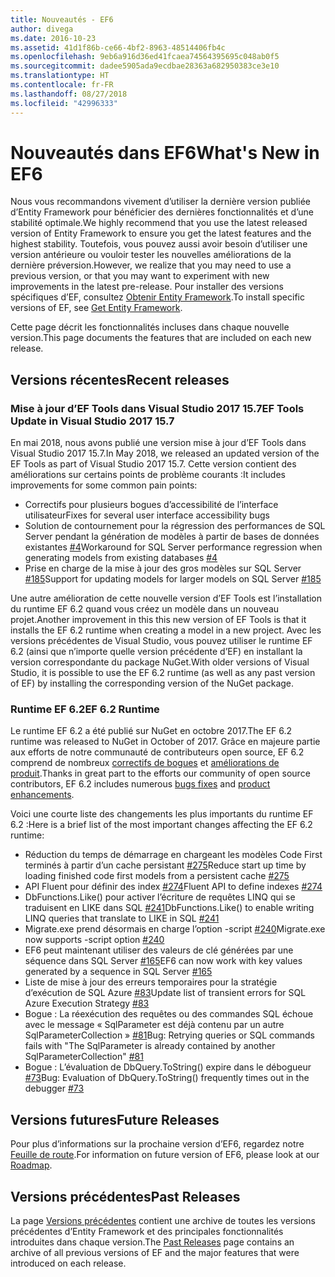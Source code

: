 ```yaml
---
title: Nouveautés - EF6
author: divega
ms.date: 2016-10-23
ms.assetid: 41d1f86b-ce66-4bf2-8963-48514406fb4c
ms.openlocfilehash: 9eb6a916d36ed41fcaea74564395695c048ab0f5
ms.sourcegitcommit: dadee5905ada9ecdbae28363a682950383ce3e10
ms.translationtype: HT
ms.contentlocale: fr-FR
ms.lasthandoff: 08/27/2018
ms.locfileid: "42996333"
---
```

# <a name="whats-new-in-ef6"></a><span data-ttu-id="00801-102">Nouveautés dans EF6</span><span class="sxs-lookup"><span data-stu-id="00801-102">What's New in EF6</span></span>

<span data-ttu-id="00801-103">Nous vous recommandons vivement d’utiliser la dernière version publiée d’Entity Framework pour bénéficier des dernières fonctionnalités et d’une stabilité optimale.</span><span class="sxs-lookup"><span data-stu-id="00801-103">We highly recommend that you use the latest released version of Entity Framework to ensure you get the latest features and the highest stability.</span></span>
<span data-ttu-id="00801-104">Toutefois, vous pouvez aussi avoir besoin d’utiliser une version antérieure ou vouloir tester les nouvelles améliorations de la dernière préversion.</span><span class="sxs-lookup"><span data-stu-id="00801-104">However, we realize that you may need to use a previous version, or that you may want to experiment with new improvements in the latest pre-release.</span></span>
<span data-ttu-id="00801-105">Pour installer des versions spécifiques d’EF, consultez [Obtenir Entity Framework](~/ef6/fundamentals/install.md).</span><span class="sxs-lookup"><span data-stu-id="00801-105">To install specific versions of EF, see [Get Entity Framework](~/ef6/fundamentals/install.md).</span></span>

<span data-ttu-id="00801-106">Cette page décrit les fonctionnalités incluses dans chaque nouvelle version.</span><span class="sxs-lookup"><span data-stu-id="00801-106">This page documents the features that are included on each new release.</span></span>

## <a name="recent-releases"></a><span data-ttu-id="00801-107">Versions récentes</span><span class="sxs-lookup"><span data-stu-id="00801-107">Recent releases</span></span>

### <a name="ef-tools-update-in-visual-studio-2017-157"></a><span data-ttu-id="00801-108">Mise à jour d’EF Tools dans Visual Studio 2017 15.7</span><span class="sxs-lookup"><span data-stu-id="00801-108">EF Tools Update in Visual Studio 2017 15.7</span></span>

<span data-ttu-id="00801-109">En mai 2018, nous avons publié une version mise à jour d’EF Tools dans Visual Studio 2017 15.7.</span><span class="sxs-lookup"><span data-stu-id="00801-109">In May 2018, we released an updated version of the EF Tools as part of Visual Studio 2017 15.7.</span></span>
<span data-ttu-id="00801-110">Cette version contient des améliorations sur certains points de problème courants :</span><span class="sxs-lookup"><span data-stu-id="00801-110">It includes improvements for some common pain points:</span></span>

- <span data-ttu-id="00801-111">Correctifs pour plusieurs bogues d’accessibilité de l’interface utilisateur</span><span class="sxs-lookup"><span data-stu-id="00801-111">Fixes for several user interface accessibility bugs</span></span>
- <span data-ttu-id="00801-112">Solution de contournement pour la régression des performances de SQL Server pendant la génération de modèles à partir de bases de données existantes [#4](https://github.com/aspnet/entityframework6/issues/4)</span><span class="sxs-lookup"><span data-stu-id="00801-112">Workaround for SQL Server performance regression when generating models from existing databases [#4](https://github.com/aspnet/entityframework6/issues/4)</span></span>
- <span data-ttu-id="00801-113">Prise en charge de la mise à jour des gros modèles sur SQL Server [#185](https://github.com/aspnet/EntityFramework6/issues/185)</span><span class="sxs-lookup"><span data-stu-id="00801-113">Support for updating models for larger models on SQL Server [#185](https://github.com/aspnet/EntityFramework6/issues/185)</span></span>

<span data-ttu-id="00801-114">Une autre amélioration de cette nouvelle version d’EF Tools est l’installation du runtime EF 6.2 quand vous créez un modèle dans un nouveau projet.</span><span class="sxs-lookup"><span data-stu-id="00801-114">Another improvement in this this new version of EF Tools is that it installs the EF 6.2 runtime when creating a model in a new project.</span></span> <span data-ttu-id="00801-115">Avec les versions précédentes de Visual Studio, vous pouvez utiliser le runtime EF 6.2 (ainsi que n’importe quelle version précédente d’EF) en installant la version correspondante du package NuGet.</span><span class="sxs-lookup"><span data-stu-id="00801-115">With older versions of Visual Studio, it is possible to use the EF 6.2 runtime (as well as any past version of EF) by installing the corresponding version of the NuGet package.</span></span>

### <a name="ef-62-runtime"></a><span data-ttu-id="00801-116">Runtime EF 6.2</span><span class="sxs-lookup"><span data-stu-id="00801-116">EF 6.2 Runtime</span></span>

<span data-ttu-id="00801-117">Le runtime EF 6.2 a été publié sur NuGet en octobre 2017.</span><span class="sxs-lookup"><span data-stu-id="00801-117">The EF 6.2 runtime was released to NuGet in October of 2017.</span></span>
<span data-ttu-id="00801-118">Grâce en majeure partie aux efforts de notre communauté de contributeurs open source, EF 6.2 comprend de nombreux [correctifs de bogues](https://github.com/aspnet/entityframework6/issues?utf8=%E2%9C%93&q=is%3Aissue%20milestone%3A6.2.0%20is%3Aclosed%20label%3Aclosed-fixed%20-label%3Aarea-tools%20label%3Atype-bug) et [améliorations de produit](https://github.com/aspnet/entityframework6/issues?utf8=%E2%9C%93&q=is%3Aissue%20milestone%3A6.2.0%20is%3Aclosed%20label%3Aclosed-fixed%20-label%3Aarea-tools%20label%3Atype-enhancement%20).</span><span class="sxs-lookup"><span data-stu-id="00801-118">Thanks in great part to the efforts our community of open source contributors, EF 6.2 includes numerous [bugs fixes](https://github.com/aspnet/entityframework6/issues?utf8=%E2%9C%93&q=is%3Aissue%20milestone%3A6.2.0%20is%3Aclosed%20label%3Aclosed-fixed%20-label%3Aarea-tools%20label%3Atype-bug) and [product enhancements](https://github.com/aspnet/entityframework6/issues?utf8=%E2%9C%93&q=is%3Aissue%20milestone%3A6.2.0%20is%3Aclosed%20label%3Aclosed-fixed%20-label%3Aarea-tools%20label%3Atype-enhancement%20).</span></span>

<span data-ttu-id="00801-119">Voici une courte liste des changements les plus importants du runtime EF 6.2 :</span><span class="sxs-lookup"><span data-stu-id="00801-119">Here is a brief list of the most important changes affecting the EF 6.2 runtime:</span></span>

- <span data-ttu-id="00801-120">Réduction du temps de démarrage en chargeant les modèles Code First terminés à partir d’un cache persistant [#275](https://github.com/aspnet/EntityFramework6/issues/275)</span><span class="sxs-lookup"><span data-stu-id="00801-120">Reduce start up time by loading finished code first models from a persistent cache [#275](https://github.com/aspnet/EntityFramework6/issues/275)</span></span>
- <span data-ttu-id="00801-121">API Fluent pour définir des index [#274](https://github.com/aspnet/EntityFramework6/issues/274)</span><span class="sxs-lookup"><span data-stu-id="00801-121">Fluent API to define indexes [#274](https://github.com/aspnet/EntityFramework6/issues/274)</span></span>
- <span data-ttu-id="00801-122">DbFunctions.Like() pour activer l’écriture de requêtes LINQ qui se traduisent en LIKE dans SQL [#241](https://github.com/aspnet/EntityFramework6/issues/241)</span><span class="sxs-lookup"><span data-stu-id="00801-122">DbFunctions.Like() to enable writing LINQ queries that translate to LIKE in SQL [#241](https://github.com/aspnet/EntityFramework6/issues/241)</span></span>
- <span data-ttu-id="00801-123">Migrate.exe prend désormais en charge l’option -script [#240](https://github.com/aspnet/EntityFramework6/issues/240)</span><span class="sxs-lookup"><span data-stu-id="00801-123">Migrate.exe now supports -script option [#240](https://github.com/aspnet/EntityFramework6/issues/240)</span></span>
- <span data-ttu-id="00801-124">EF6 peut maintenant utiliser des valeurs de clé générées par une séquence dans SQL Server [#165](https://github.com/aspnet/EntityFramework6/issues/165)</span><span class="sxs-lookup"><span data-stu-id="00801-124">EF6 can now work with key values generated by a sequence in SQL Server [#165](https://github.com/aspnet/EntityFramework6/issues/165)</span></span>
- <span data-ttu-id="00801-125">Liste de mise à jour des erreurs temporaires pour la stratégie d’exécution de SQL Azure [#83](https://github.com/aspnet/EntityFramework6/issues/83)</span><span class="sxs-lookup"><span data-stu-id="00801-125">Update list of transient errors for SQL Azure Execution Strategy [#83](https://github.com/aspnet/EntityFramework6/issues/83)</span></span>
- <span data-ttu-id="00801-126">Bogue : La réexécution des requêtes ou des commandes SQL échoue avec le message « SqlParameter est déjà contenu par un autre SqlParameterCollection » [#81](https://github.com/aspnet/EntityFramework6/issues/81)</span><span class="sxs-lookup"><span data-stu-id="00801-126">Bug: Retrying queries or SQL commands fails with "The SqlParameter is already contained by another SqlParameterCollection" [#81](https://github.com/aspnet/EntityFramework6/issues/81)</span></span>
- <span data-ttu-id="00801-127">Bogue : L’évaluation de DbQuery.ToString() expire dans le débogueur [#73](https://github.com/aspnet/EntityFramework6/issues/73)</span><span class="sxs-lookup"><span data-stu-id="00801-127">Bug: Evaluation of DbQuery.ToString() frequently times out in the debugger [#73](https://github.com/aspnet/EntityFramework6/issues/73)</span></span>

## <a name="future-releases"></a><span data-ttu-id="00801-128">Versions futures</span><span class="sxs-lookup"><span data-stu-id="00801-128">Future Releases</span></span>

<span data-ttu-id="00801-129">Pour plus d’informations sur la prochaine version d’EF6, regardez notre [Feuille de route](roadmap.md).</span><span class="sxs-lookup"><span data-stu-id="00801-129">For information on future version of EF6, please look at our [Roadmap](roadmap.md).</span></span>

## <a name="past-releases"></a><span data-ttu-id="00801-130">Versions précédentes</span><span class="sxs-lookup"><span data-stu-id="00801-130">Past Releases</span></span>

<span data-ttu-id="00801-131">La page [Versions précédentes](past-releases.md) contient une archive de toutes les versions précédentes d’Entity Framework et des principales fonctionnalités introduites dans chaque version.</span><span class="sxs-lookup"><span data-stu-id="00801-131">The [Past Releases](past-releases.md) page contains an archive of all previous versions of EF and the major features that were introduced on each release.</span></span>
